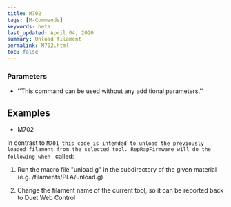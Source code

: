 ```yaml
---
title: M702
tags: [M-Commands] 
keywords: beta 
last_updated: April 04, 2020 
summary: Unload filament 
permalink: M702.html
toc: false 
---
```



### Parameters

* ''This command can be used without any additional parameters.''

## Examples

* M702

In contrast to ` M701 this code is intended to unload the previously loaded filament from the selected tool. RepRapFirmware will do the following when  ` called:

1) Run the macro file "unload.g" in the subdirectory of the given material (e.g. /filaments/PLA/unload.g)

2) Change the filament name of the current tool, so it can be reported back to Duet Web Control

